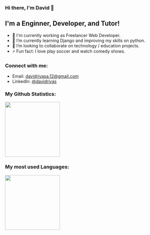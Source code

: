 ### Hi there, I'm David 👋

## I'm a Enginner, Developer, and Tutor!

- 🔭 I'm currently working as Freelancer Web Developer.
- 🌱 I’m currently learning Django and improving my skills on python.
- 👯 I’m looking to collaborate on technology / education projects.
- ⚡ Fun fact: I love play soccer and watch comedy shows.

### Connect with me:
- Email: [davidrivasa.12@gmail.com](mailto:davidrivasa.12@gmail.com)
- LinkedIn: [@davidrivas](https://www.linkedin.com/in/davidrivasa/)

### My Github Statistics:

<img height="180em" src="https://github-readme-stats.vercel.app/api?username=david29-ra&show_icons=true&hide_border=true" />

### My most used Languages:

<img height="180em" src="https://github-readme-stats.vercel.app/api/top-langs/?username=david29-ra&exclude_repo=KNN-Image-Classification&show_icons=true&hide_border=true&layout=compact&langs_count=8" />
